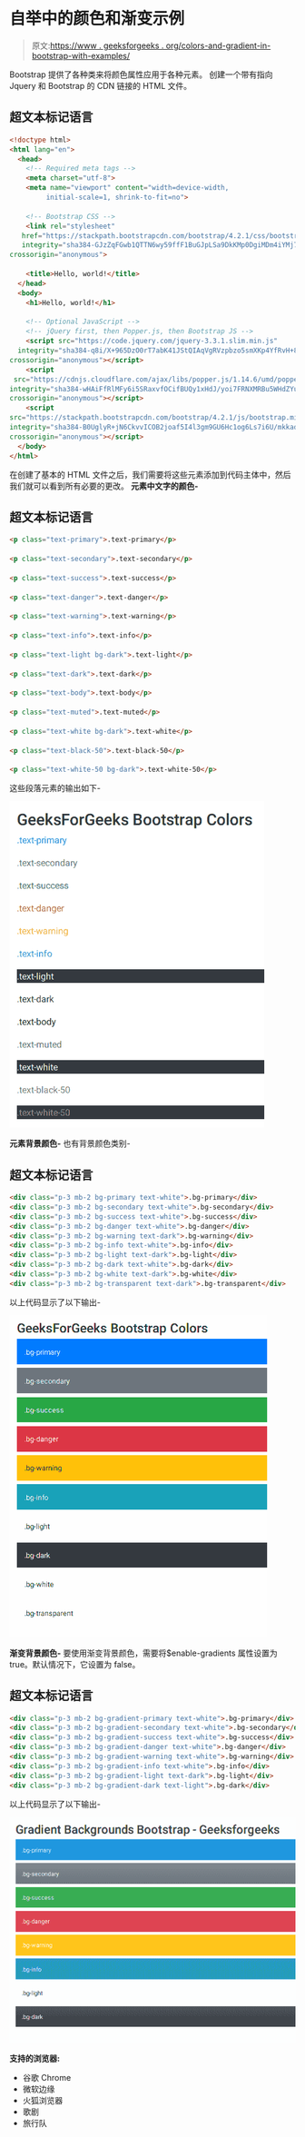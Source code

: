 # 自举中的颜色和渐变示例

> 原文:[https://www . geeksforgeeks . org/colors-and-gradient-in-bootstrap-with-examples/](https://www.geeksforgeeks.org/colors-and-gradients-in-bootstrap-with-examples/)

Bootstrap 提供了各种类来将颜色属性应用于各种元素。
创建一个带有指向 Jquery 和 Bootstrap 的 CDN 链接的 HTML 文件。

## 超文本标记语言

```html
<!doctype html>
<html lang="en">
  <head>
    <!-- Required meta tags -->
    <meta charset="utf-8">
    <meta name="viewport" content="width=device-width,
         initial-scale=1, shrink-to-fit=no">

    <!-- Bootstrap CSS -->
    <link rel="stylesheet"
   href="https://stackpath.bootstrapcdn.com/bootstrap/4.2.1/css/bootstrap.min.css"
   integrity="sha384-GJzZqFGwb1QTTN6wy59ffF1BuGJpLSa9DkKMp0DgiMDm4iYMj70gZWKYbI706tWS"
crossorigin="anonymous">

    <title>Hello, world!</title>
  </head>
  <body>
    <h1>Hello, world!</h1>

    <!-- Optional JavaScript -->
    <!-- jQuery first, then Popper.js, then Bootstrap JS -->
    <script src="https://code.jquery.com/jquery-3.3.1.slim.min.js"
  integrity="sha384-q8i/X+965DzO0rT7abK41JStQIAqVgRVzpbzo5smXKp4YfRvH+8abtTE1Pi6jizo"
crossorigin="anonymous"></script>
    <script
 src="https://cdnjs.cloudflare.com/ajax/libs/popper.js/1.14.6/umd/popper.min.js"
integrity="sha384-wHAiFfRlMFy6i5SRaxvfOCifBUQy1xHdJ/yoi7FRNXMRBu5WHdZYu1hA6ZOblgut"
crossorigin="anonymous"></script>
    <script
src="https://stackpath.bootstrapcdn.com/bootstrap/4.2.1/js/bootstrap.min.js"
integrity="sha384-B0UglyR+jN6CkvvICOB2joaf5I4l3gm9GU6Hc1og6Ls7i6U/mkkaduKaBhlAXv9k"
crossorigin="anonymous"></script>
  </body>
</html>
```

在创建了基本的 HTML 文件之后，我们需要将这些元素添加到代码主体中，然后我们就可以看到所有必要的更改。
**元素中文字的颜色-**

## 超文本标记语言

```html
<p class="text-primary">.text-primary</p>

<p class="text-secondary">.text-secondary</p>

<p class="text-success">.text-success</p>

<p class="text-danger">.text-danger</p>

<p class="text-warning">.text-warning</p>

<p class="text-info">.text-info</p>

<p class="text-light bg-dark">.text-light</p>

<p class="text-dark">.text-dark</p>

<p class="text-body">.text-body</p>

<p class="text-muted">.text-muted</p>

<p class="text-white bg-dark">.text-white</p>

<p class="text-black-50">.text-black-50</p>

<p class="text-white-50 bg-dark">.text-white-50</p>
```

这些段落元素的输出如下-

![](img/1345fbb262c1ee374380faf5b2fcf963.png)

**元素背景颜色-**
也有背景颜色类别-

## 超文本标记语言

```html
<div class="p-3 mb-2 bg-primary text-white">.bg-primary</div>
<div class="p-3 mb-2 bg-secondary text-white">.bg-secondary</div>
<div class="p-3 mb-2 bg-success text-white">.bg-success</div>
<div class="p-3 mb-2 bg-danger text-white">.bg-danger</div>
<div class="p-3 mb-2 bg-warning text-dark">.bg-warning</div>
<div class="p-3 mb-2 bg-info text-white">.bg-info</div>
<div class="p-3 mb-2 bg-light text-dark">.bg-light</div>
<div class="p-3 mb-2 bg-dark text-white">.bg-dark</div>
<div class="p-3 mb-2 bg-white text-dark">.bg-white</div>
<div class="p-3 mb-2 bg-transparent text-dark">.bg-transparent</div>
```

以上代码显示了以下输出-

![](img/bbfb473a73d148cd60d597ce06280652.png)

**渐变背景颜色-**
要使用渐变背景颜色，需要将$enable-gradients 属性设置为 true。默认情况下，它设置为 false。

## 超文本标记语言

```html
<div class="p-3 mb-2 bg-gradient-primary text-white">.bg-primary</div>
<div class="p-3 mb-2 bg-gradient-secondary text-white">.bg-secondary</div>
<div class="p-3 mb-2 bg-gradient-success text-white">.bg-success</div>
<div class="p-3 mb-2 bg-gradient-danger text-white">.bg-danger</div>
<div class="p-3 mb-2 bg-gradient-warning text-white">.bg-warning</div>
<div class="p-3 mb-2 bg-gradient-info text-white">.bg-info</div>
<div class="p-3 mb-2 bg-gradient-light text-dark">.bg-light</div>
<div class="p-3 mb-2 bg-gradient-dark text-light">.bg-dark</div>
```

以上代码显示了以下输出-

![](img/c20fe6c7cee8178d8f43dc35ebf96110.png)

**支持的浏览器:**

*   谷歌 Chrome
*   微软边缘
*   火狐浏览器
*   歌剧
*   旅行队